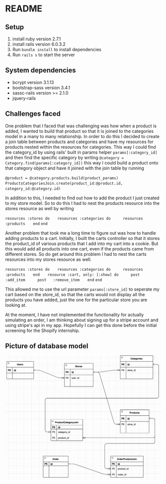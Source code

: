 # README

## Setup
1. install ruby version 2.7.1
2. install rails version 6.0.3.2
3. Run `bundle install` to install dependencies
4. Run `rails s` to start the server

## System dependencies
- bcrypt version 3.1.13
- bootstrap-sass version 3.4.1
- sassc-rails version >= 2.1.0
- jquery-rails

## Challenges faced
One problem that I faced that was challenging was how when a product is added, I wanted to build that product so that it is joined to the categories model in a many to many relationship. In order to do this I decided to create a join table between products and categories and have my resources for products nested within the resources for categories. This way I could find the category_id by using rails' built in params helper `params[:category_id]` and then find the specific category by writing 
`@category = Category.find(params[:category_id])`
this way I could build a product onto that category object and have it joined with the join table by running

`@product = @category.products.build(product_params)`
`ProductsCategoriesJoin.create(product_id:@product.id, category_id:@category.id)`

In addition to this, I needed to find out how to add the product I just created to my store model. So to do this I had to nest the products resource into the stores resource as well by writing 

`resources :stores do`
`   resources :categories do`
`     resources :products`
`   end`
`end`

Another problem that took me a long time to figure out was how to handle adding products to a cart. Initially, I built the carts controller so that it stores the product_id of various products that I add into my cart into a cookie. But this would add all products into one cart, even if the products came from different stores. So do get around this problem I had to nest the carts resources into my stores resource as well.

`resources :stores do`
`   resources :categories do`
`     resources :products`
`   end`
`   resource :cart, only: [:show] do`
`     post   :add_item`
`     post   :remove_item`
`   end`
`end`

This allowed me to use the url parameter `params[:store_id]` to seperate my cart based on the store_id, so that the carts would not display all the products you have added, just the one for the particular store you are looking at. 

At the moment, I have not implemented the functionality for actually simulating an order, I am thinking about signing up for a stripe account and using stripe's api in my app. Hopefully I can get this done before the initial screening for the Shopify internship.

## Picture of database model
!["URLs page"](https://github.com/RishBar/shoppingfy/blob/master/docs/shoppingfy-model.png?raw=true)

